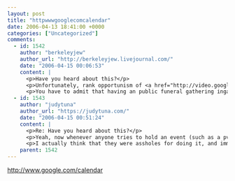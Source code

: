 ```yaml
---
layout: post
title: "httpwwwgooglecomcalendar"
date: 2006-04-13 18:41:00 +0000
categories: ["Uncategorized"]
comments:
  - id: 1542
    author: "berkeleyjew"
    author_url: "http://berkeleyjew.livejournal.com/"
    date: "2006-04-15 00:06:53"
    content: |
      <p>Have you heard about this?</p>
      <p>Unfortunately, rank opportunism of <a href="http://video.google.com/videoplay?docid=-7667194685876573666&amp;pl=true" rel="nofollow">this magnitude</a> strikes me as hilarious.</p>
      <p>You have to admit that having an public funeral gathering ingame on a <i>PvP</i> server does seem like a bad idea..</p>
  - id: 1543
    author: "judytuna"
    author_url: "https://judytuna.com/"
    date: "2006-04-15 00:51:24"
    content: |
      <p>Re: Have you heard about this?</p>
      <p>Yeah, now whenever anyone tries to hold an event (such as a pvp tournament with both factions involved, complete with a police force), everyone says "we can be the Serenity Now of the server and RUIN IT!!!"</p>
      <p>I actually think that they were assholes for doing it, and immature for crowing about it everywhere, but they love e-ttention, so whatever. I'm with the camp of people that wants everyone to have respect for the human beings behind the computer. I'm not a brutal pvper, anyway--usually if I encounter horde questing or whatever around me, I'll wave and dance and go on my merry way; I don't attack unless provoked. Usually. </p>
    parent: 1542
---
```


http://www.google.com/calendar